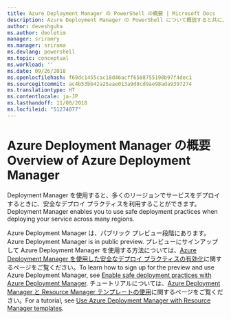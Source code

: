 ```yaml
---
title: Azure Deployment Manager の PowerShell の概要 | Microsoft Docs
description: Azure Deployment Manager の PowerShell について概説すると共に、インストールと構成に関するページへのリンクを紹介します。
author: deveshguha
ms.author: deoletim
manager: sriramry
ms.manager: srirama
ms.devlang: powershell
ms.topic: conceptual
ms.workload: ''
ms.date: 09/26/2018
ms.openlocfilehash: f69dc1455cac18d46acff6588755198b97f4dec1
ms.sourcegitcommit: ac4b53bb42a25aae013a9d8cd9ae98ada9397274
ms.translationtype: HT
ms.contentlocale: ja-JP
ms.lasthandoff: 11/08/2018
ms.locfileid: "51274077"
---
```

# <a name="overview-of-azure-deployment-manager"></a><span data-ttu-id="3bf72-103">Azure Deployment Manager の概要</span><span class="sxs-lookup"><span data-stu-id="3bf72-103">Overview of Azure Deployment Manager</span></span>

<span data-ttu-id="3bf72-104">Deployment Manager を使用すると、多くのリージョンでサービスをデプロイするときに、安全なデプロイ プラクティスを利用することができます。</span><span class="sxs-lookup"><span data-stu-id="3bf72-104">Deployment Manager enables you to use safe deployment practices when deploying your service across many regions.</span></span>

<span data-ttu-id="3bf72-105">Azure Deployment Manager は、パブリック プレビュー段階にあります。</span><span class="sxs-lookup"><span data-stu-id="3bf72-105">Azure Deployment Manager is in public preview.</span></span> <span data-ttu-id="3bf72-106">プレビューにサインアップして Azure Deployment Manager を使用する方法については、[Azure Deployment Manager を使用した安全なデプロイ プラクティスの有効化](https://docs.microsoft.com/en-us/azure/azure-resource-manager/deployment-manager-overview)に関するページをご覧ください。</span><span class="sxs-lookup"><span data-stu-id="3bf72-106">To learn how to sign up for the preview and use Azure Deployment Manager, see [Enable safe deployment practices with Azure Deployment Manager](https://docs.microsoft.com/en-us/azure/azure-resource-manager/deployment-manager-overview).</span></span> <span data-ttu-id="3bf72-107">チュートリアルについては、[Azure Deployment Manager と Resource Manager テンプレートの使用](https://docs.microsoft.com/en-us/azure/azure-resource-manager/deployment-manager-tutorial)に関するページをご覧ください。</span><span class="sxs-lookup"><span data-stu-id="3bf72-107">For a tutorial, see [Use Azure Deployment Manager with Resource Manager templates](https://docs.microsoft.com/en-us/azure/azure-resource-manager/deployment-manager-tutorial).</span></span>